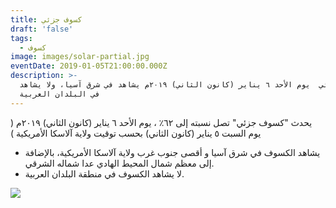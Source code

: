 ```yaml
---
title: كسوف جزئي
draft: 'false'
tags:
  - كسوف
image: images/solar-partial.jpg
eventDate: 2019-01-05T21:00:00.000Z
description: >-
  كسوف جزئي  يوم الأحد ٦ يناير (كانون الثاني) ٢٠١٩م يشاهد في شرق آسيا، ولا يشاهد
  في البلدان العربية
---
```

يحدث "كسوف جزئي" تصل نسبته إلى ٦٢٪ ، يوم الأحد ٦ يناير (كانون الثاني) ٢٠١٩م ( يوم السبت ٥ يناير (كانون الثاني) بحسب توقيت ولاية آلاسكا الأمريكية )

* يشاهد الكسوف في شرق آسيا و أقصى جنوب غرب ولاية آلاسكا الأمريكية، بالإضافة إلى معظم شمال المحيط الهادي عدا شماله الشرقي.
* لا يشاهد الكسوف في منطقة البلدان العربية.



![](/images/uploads/كسوف-جزئي-يناير-2019.gif)
